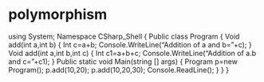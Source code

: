 # polymorphism
using System;
Namespace CSharp_Shell
{     Public class Program 
    	{
    	Void add(int a,int b)
    	{
    	Int c=a+b;
    	Console.WriteLine(“Addition of a and b=”+c);
    	}
    	Void add(int a,int b,int c)
    	{
    	Int c1=a+b+c;
    	Console.WriteLine(“Addition of a.b and c=”+c1);
    	}
        Public static void Main(string [] args)
        {			Program p=new Program();
			p.add(10,20);
			p.add(10,20,30);
			Console.ReadLine();
        }    }   }
